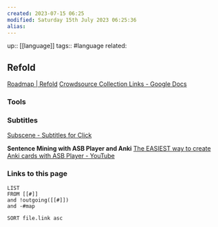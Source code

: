 ```yaml
---
created: 2023-07-15 06:25
modified: Saturday 15th July 2023 06:25:36
alias:
---
```

up::  [[language]]
tags:: #language
related:

## Refold

[Roadmap | Refold](https://refold.la/roadmap/)
[Crowdsource Collection Links - Google Docs](https://docs.google.com/document/d/1FQu-GM55HbZkcrHOfRQT2kmLvWEW_nM1sViLaAY-C7g/edit#heading=h.9qzykpawdzoz)

### Tools
### Subtitles
[Subscene - Subtitles for Click](https://subscene.com/subtitles/click)

**Sentence Mining with ASB Player and Anki**
[The EASIEST way to create Anki cards with ASB Player - YouTube](https://www.youtube.com/watch?v=jXO4gmCmcNE)
###

### Links to this page
```dataview
LIST
FROM [[#]]
and !outgoing([[#]])
and -#map

SORT file.link asc
```
